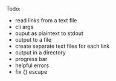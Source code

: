 Todo:
- read links from a text file
- cli args
- ouput as plaintext to stdout
- output to a file
- create separate text files for each  link
- output in a directory
- progress bar
- helpful errors
- fix {} escape